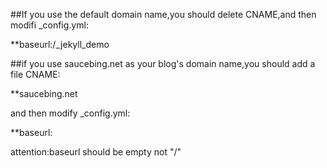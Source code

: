 ##If you use the default domain name,you should delete CNAME,and then modifi _config.yml:

**baseurl:/_jekyll_demo

##if you use saucebing.net as your blog's domain name,you should add a file CNAME:

**saucebing.net

and then modify _config.yml:

**baseurl:

attention:baseurl should be empty not "/"

